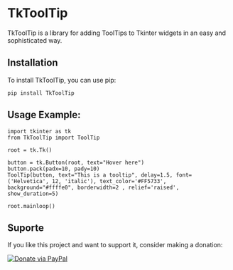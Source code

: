# TkToolTip

TkToolTip is a library for adding ToolTips to Tkinter widgets in an easy and sophisticated way.

## Installation

To install TkToolTip, you can use pip:

```
pip install TkToolTip
```

## Usage Example:

```
import tkinter as tk
from TkToolTip import ToolTip

root = tk.Tk()

button = tk.Button(root, text="Hover here")
button.pack(padx=10, pady=10)
ToolTip(button, text="This is a tooltip", delay=1.5, font=('Helvetica', 12, 'italic'), text_color='#FF5733', background="#ffffe0", borderwidth=2 , relief='raised', show_duration=5)

root.mainloop()
```

## Suporte

If you like this project and want to support it, consider making a donation:

[![Donate via PayPal](https://www.paypalobjects.com/en_US/i/btn/btn_donateCC_LG.gif)](https://www.paypal.com/donate?business=4QQS7RPES8FDY&no_recurring=0&item_name=If+you+like+this+project+and+want+to+support%2C+please+consider+making+a+donation%3A&currency_code=USD)

